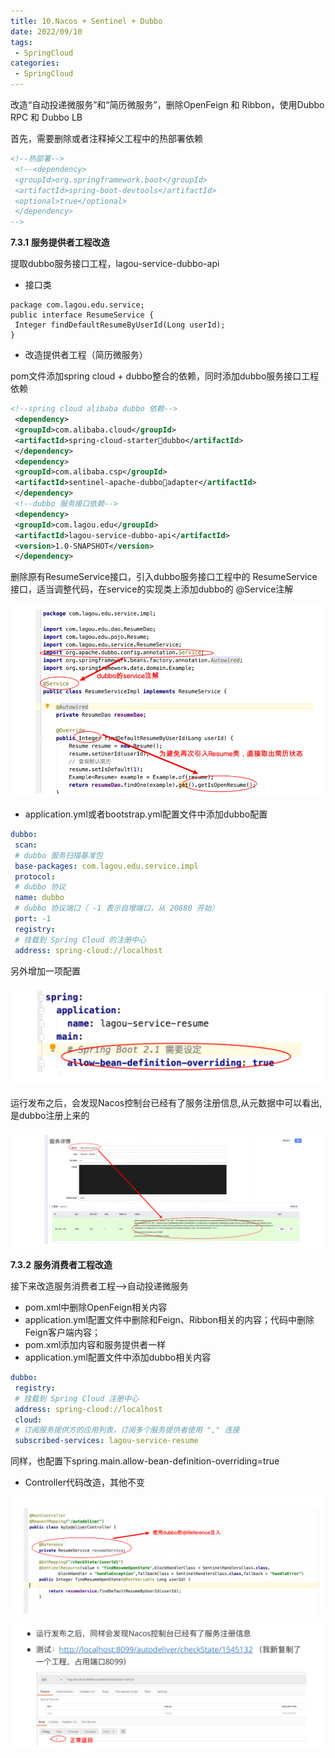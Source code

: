 ```yaml
---
title: 10.Nacos + Sentinel + Dubbo 
date: 2022/09/10
tags:
 - SpringCloud
categories:
 - SpringCloud
---
```


改造“自动投递微服务”和“简历微服务”，删除OpenFeign 和 Ribbon，使用Dubbo RPC 和 Dubbo LB 

首先，需要删除或者注释掉⽗⼯程中的热部署依赖

```xml
<!--热部署-->
 <!--<dependency>
 <groupId>org.springframework.boot</groupId>
 <artifactId>spring-boot-devtools</artifactId>
 <optional>true</optional>
 </dependency>
-->
```

**7.3.1** **服务提供者⼯程改造** 

提取dubbo服务接⼝⼯程，lagou-service-dubbo-api 

- 接口类

```
package com.lagou.edu.service;
public interface ResumeService {
 Integer findDefaultResumeByUserId(Long userId);
}
```

- 改造提供者⼯程（简历微服务） 

pom文件添加spring cloud + dubbo整合的依赖，同时添加dubbo服务接口工程依赖

```xml
<!--spring cloud alibaba dubbo 依赖-->
 <dependency>
 <groupId>com.alibaba.cloud</groupId>
 <artifactId>spring-cloud-starterdubbo</artifactId>
 </dependency>
 <dependency>
 <groupId>com.alibaba.csp</groupId>
 <artifactId>sentinel-apache-dubboadapter</artifactId>
 </dependency>
 <!--dubbo 服务接⼝依赖-->
 <dependency>
 <groupId>com.lagou.edu</groupId>
 <artifactId>lagou-service-dubbo-api</artifactId>
 <version>1.0-SNAPSHOT</version>
 </dependency>
```

删除原有ResumeService接口，引⼊dubbo服务接⼝⼯程中的 ResumeService接口，适当调整代码，在service的实现类上添加dubbo的 @Service注解

![1699102920049](.\assets\1699102920049.png)

- application.yml或者bootstrap.yml配置⽂件中添加dubbo配置

```yaml
dubbo:
 scan:
 # dubbo 服务扫描基准包
 base-packages: com.lagou.edu.service.impl
 protocol:
 # dubbo 协议
 name: dubbo
 # dubbo 协议端⼝（ -1 表示⾃增端⼝，从 20880 开始）
 port: -1
 registry:
 # 挂载到 Spring Cloud 的注册中⼼
 address: spring-cloud://localhost
```

另外增加⼀项配置

![1699102963985](.\assets\1699102963985.png)

运⾏发布之后，会发现Nacos控制台已经有了服务注册信息,从元数据中可以看出,是dubbo注册上来的

![1699102984860](.\assets\1699102984860.png)

**7.3.2** **服务消费者⼯程改造** 

接下来改造服务消费者⼯程—>⾃动投递微服务 

- pom.xml中删除OpenFeign相关内容 
- application.yml配置⽂件中删除和Feign、Ribbon相关的内容；代码中删除 Feign客户端内容； 
- pom.xml添加内容和服务提供者⼀样 
- application.yml配置⽂件中添加dubbo相关内容

```yaml
dubbo:
 registry:
 # 挂载到 Spring Cloud 注册中⼼
 address: spring-cloud://localhost
 cloud:
 # 订阅服务提供⽅的应⽤列表，订阅多个服务提供者使⽤ "," 连接
 subscribed-services: lagou-service-resume
```

同样，也配置下spring.main.allow-bean-definition-overriding=true

- Controller代码改造，其他不变

![1699103072886](.\assets\1699103072886.png)

![1699103088277](.\assets\1699103088277.png)